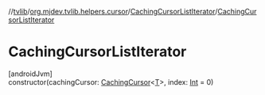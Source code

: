 //[tvlib](../../../index.md)/[org.mjdev.tvlib.helpers.cursor](../index.md)/[CachingCursorListIterator](index.md)/[CachingCursorListIterator](-caching-cursor-list-iterator.md)

# CachingCursorListIterator

[androidJvm]\
constructor(cachingCursor: [CachingCursor](../-caching-cursor/index.md)&lt;[T](index.md)&gt;, index: [Int](https://kotlinlang.org/api/latest/jvm/stdlib/kotlin/-int/index.html) = 0)
